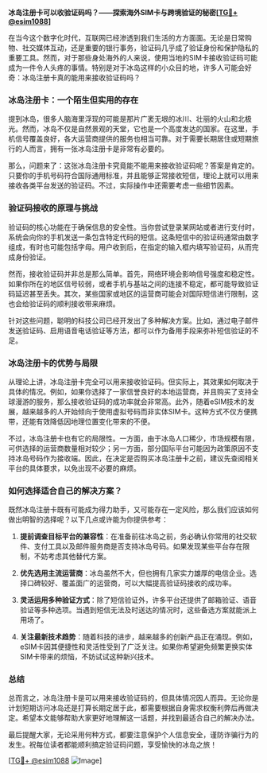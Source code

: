 **冰岛注册卡可以收验证码吗？——探索海外SIM卡与跨境验证的秘密[[TG💪+ @esim1088](https://t.me/s/esim1088)]**

在当今这个数字化时代，互联网已经渗透到我们生活的方方面面。无论是日常购物、社交媒体互动，还是重要的银行事务，验证码几乎成了验证身份和保护隐私的重要工具。然而，对于那些身处海外的人来说，使用当地的SIM卡接收验证码可能成为一件令人头疼的事情。特别是对于冰岛这样的小众目的地，许多人可能会好奇：冰岛注册卡真的能用来接收验证码吗？

### 冰岛注册卡：一个陌生但实用的存在

提到冰岛，很多人脑海里浮现的可能是那片广袤无垠的冰川、壮丽的火山和北极光。然而，冰岛不仅是自然景观的天堂，它也是一个高度发达的国家。在这里，手机信号覆盖良好，各大运营商提供的服务也相当可靠。对于需要长期居住或短期旅行的人而言，拥有一张冰岛注册卡是非常有必要的。

那么，问题来了：这张冰岛注册卡究竟能不能用来接收验证码呢？答案是肯定的。只要你的手机号码符合国际通用标准，并且能够正常接收短信，理论上就可以用来接收各类平台发送的验证码。不过，实际操作中还需要考虑一些细节因素。

### 验证码接收的原理与挑战

验证码的核心功能在于确保信息的安全性。当你尝试登录某网站或者进行支付时，系统会向你的手机发送一条包含特定代码的短信。这条短信中的验证码通常由数字组成，有时也可能包括字母。用户收到后，在指定的输入框内填写验证码，从而完成身份验证。

然而，接收验证码并非总是那么简单。首先，网络环境会影响信号强度和稳定性。如果你所在的地区信号较弱，或者手机与基站之间的连接不稳定，都可能导致验证码延迟甚至丢失。其次，某些国家或地区的运营商可能会对国际短信进行限制，这也会给验证码的顺利接收带来麻烦。

针对这些问题，聪明的科技公司已经开发出了多种解决方案。比如，通过电子邮件发送验证码、启用语音电话验证等方法，都可以作为备用手段来弥补短信验证的不足。

### 冰岛注册卡的优势与局限

从理论上讲，冰岛注册卡完全可以用来接收验证码。但实际上，其效果如何取决于具体的情况。例如，如果你选择了一家信誉良好的本地运营商，并且购买了支持全球漫游的服务，那么接收验证码的成功率就会非常高。此外，随着eSIM技术的发展，越来越多的人开始倾向于使用虚拟号码而非实体SIM卡。这种方式不仅方便携带，还能有效降低因地理位置变化带来的不便。

不过，冰岛注册卡也有它的局限性。一方面，由于冰岛人口稀少，市场规模有限，可供选择的运营商数量相对较少；另一方面，部分国际平台可能因为政策原因不支持冰岛号码作为接收端。因此，在决定是否购买冰岛注册卡之前，建议先查阅相关平台的具体要求，以免出现不必要的麻烦。

### 如何选择适合自己的解决方案？

既然冰岛注册卡既有可能成为得力助手，又可能存在一定风险，那么我们应该如何做出明智的选择呢？以下几点或许能为你提供参考：

1. **提前调查目标平台的兼容性**：在准备前往冰岛之前，务必确认你常用的社交软件、支付工具以及邮件服务商是否支持冰岛号码。如果发现某些平台存在限制，不妨考虑其他替代方案。
   
2. **优先选用主流运营商**：冰岛虽然不大，但也拥有几家实力雄厚的电信企业。选择口碑较好、覆盖面广的运营商，可以大幅提高验证码接收的成功率。

3. **灵活运用多种验证方式**：除了短信验证外，许多平台还提供了邮箱验证、语音验证等多种选项。当遇到短信无法及时送达的情况时，这些备选方案就能派上用场了。

4. **关注最新技术趋势**：随着科技的进步，越来越多的创新产品正在涌现。例如，eSIM卡因其便捷性和灵活性受到了广泛关注。如果你希望避免频繁更换实体SIM卡带来的烦恼，不妨试试这种新兴技术。

### 总结

总而言之，冰岛注册卡是可以用来接收验证码的，但具体情况因人而异。无论你是计划短期访问冰岛还是打算长期定居于此，都需要根据自身需求权衡利弊后再做决定。希望本文能够帮助大家更好地理解这一话题，并找到最适合自己的解决办法。

最后提醒大家，无论采用何种方式，都要注意保护个人信息安全，谨防诈骗行为的发生。祝每位读者都能顺利搞定验证码问题，享受愉快的冰岛之旅！

[[TG💪+ @esim1088](https://t.me/s/esim1088) ![Image](https://i.postimg.cc/4NQfJmqS/Snipaste-2025-05-13-00-14-12.png)]